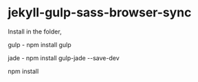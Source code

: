 jekyll-gulp-sass-browser-sync
=============================

Install in the folder,

gulp - npm install gulp

jade - npm install gulp-jade --save-dev

npm install
